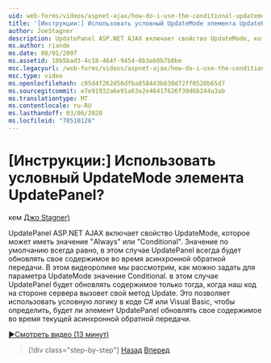 ```yaml
---
uid: web-forms/videos/aspnet-ajax/how-do-i-use-the-conditional-updatemode-of-the-updatepanel
title: '[Инструкции:] Использовать условный UpdateMode элемента UpdatePanel? | Документы Майкрософт'
author: JoeStagner
description: UpdatePanel ASP.NET AJAX включает свойство UpdateMode, которое может иметь значение "Always" или "Conditional". Значение по умолчанию всегда равно, в этом случае Упдатепан...
ms.author: riande
ms.date: 08/01/2007
ms.assetid: 10b5bad3-4c18-464f-9454-0b3e60b7b8be
msc.legacyurl: /web-forms/videos/aspnet-ajax/how-do-i-use-the-conditional-updatemode-of-the-updatepanel
msc.type: video
ms.openlocfilehash: c05d4f262d56dfba858443b830d72ff0520b65d7
ms.sourcegitcommit: e7e91932a6e91a63e2e46417626f39d6b244a3ab
ms.translationtype: MT
ms.contentlocale: ru-RU
ms.lasthandoff: 03/06/2020
ms.locfileid: "78510126"
---
```

# <a name="how-do-i-use-the-conditional-updatemode-of-the-updatepanel"></a>[Инструкции:] Использовать условный UpdateMode элемента UpdatePanel?

кем [Джо Stagner)](https://github.com/JoeStagner)

UpdatePanel ASP.NET AJAX включает свойство UpdateMode, которое может иметь значение "Always" или "Conditional". Значение по умолчанию всегда равно, в этом случае UpdatePanel всегда будет обновлять свое содержимое во время асинхронной обратной передачи. В этом видеоролике мы рассмотрим, как можно задать для параметра UpdateMode значение Conditional. в этом случае UpdatePanel будет обновлять содержимое только тогда, когда наш код на стороне сервера вызовет свой метод Update. Это позволяет использовать условную логику в коде C# или Visual Basic, чтобы определить, будет ли элемент UpdatePanel обновлять свое содержимое во время текущей асинхронной обратной передачи.

[&#9654;Смотреть видео (13 минут)](https://channel9.msdn.com/Blogs/ASP-NET-Site-Videos/how-do-i-use-the-conditional-updatemode-of-the-updatepanel)

> [!div class="step-by-step"]
> [Назад](how-do-i-determine-whether-an-asynchronous-postback-has-occurred.md)
> [Вперед](how-do-i-implement-the-persistent-communications-pattern-with-the-updatepanel.md)
